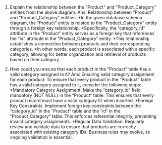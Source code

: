 1. Explain the relationship between the "Product" and "Product_Category" entities from the above diagram.
Ans: Relationship between “Product” and “Product_Category” entities:
      *In the given database schema diagram, the “Product” entity is related to the “Product_Category” entity through a foreign key relationship.
      *Specifically, the “category_id” attribute in the “Product” entity serves as a foreign key that references the “id” attribute in the “Product_Category” entity.
      *This relationship establishes a connection between products and their corresponding categories.
      *In other words, each product is associated with a specific category, allowing for better organization and retrieval of products based on their category.
   
2. How could you ensure that each product in the "Product" table has a valid category assigned to it?
Ans: Ensuring valid category assignment for each product: To ensure that every product in the “Product” table has a valid category assigned to it, consider the following steps:
      *Mandatory Category Assignment: Make the “category_id” field mandatory (NOT NULL) in the “Product” table. This ensures that every product record must have a valid category ID when inserted.
      *Foreign Key Constraints: Implement foreign key constraints between the “category_id” in the “Product” table and the “id” in the “Product_Category” table. This enforces referential integrity, preventing invalid category assignments.
      *Regular Data Validation: Regularly review and validate data to ensure that products are correctly associated with existing category IDs. Business rules may evolve, so ongoing validation is essential.
         
